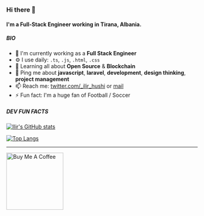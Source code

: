 ### Hi there 👋

#### I'm a Full-Stack Engineer working in Tirana, Albania.

##### BIO

- 🏢 I'm currently working as a **Full Stack Engineer**
- ⚙️ I use daily: `.ts`, `.js`, `.html`, `.css`
- 🌱 Learning all about **Open Source** & **Blockchain**
- 💬 Ping me about **javascript**, **laravel**, **development**, **design thinking**, **project management**
- 📫 Reach me: [twitter.com/_ilir_hushi](https://twitter.com/_ilir_hushi) or [mail](mailto:ilirhushi@gmail.com?subject=[GitHub%20Source]%20Hi%20Ilir)
- ⚡️ Fun fact: I'm a huge fan of Football / Soccer

##### DEV FUN FACTS

[![Ilir's GitHub stats](https://github-readme-stats.vercel.app/api?username=ilirhushi&count_private=true&show_icons=true&hide=contribs)](https://github.com/ilirhushi/github-readme-stats)

[![Top Langs](https://github-readme-stats.vercel.app/api/top-langs/?username=ilirhushi&layout=compact&exclude_repo=laravel-angular6-material,laravel5.5-angular5)](https://github.com/ilirhushi/github-readme-stats)

----

<a href="https://www.buymeacoffee.com/ilirhushi" target="_blank">
  <img src="https://cdn.buymeacoffee.com/buttons/v2/default-red.png" alt="Buy Me A Coffee" width="150" >
</a>

